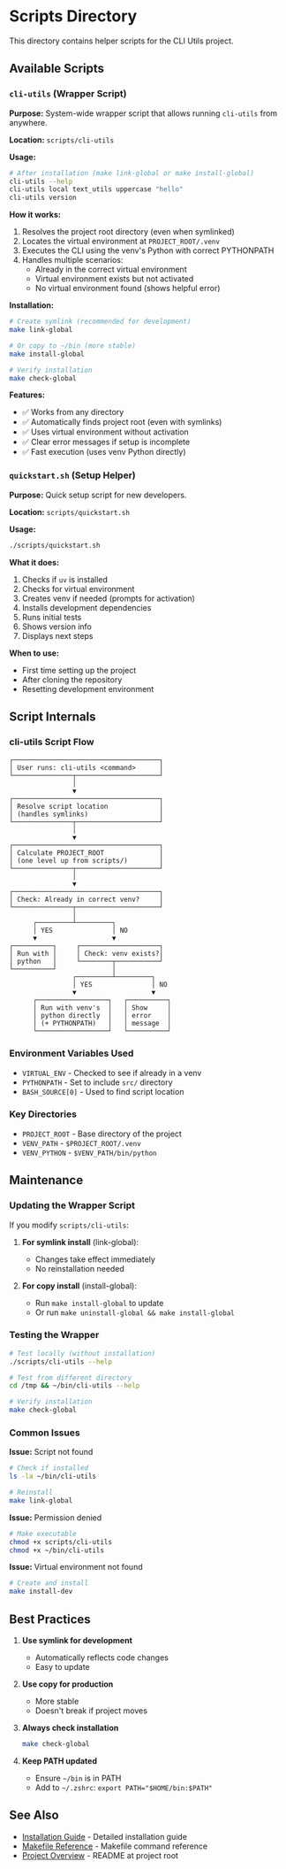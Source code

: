 # Scripts Directory

This directory contains helper scripts for the CLI Utils project.

## Available Scripts

### `cli-utils` (Wrapper Script)

**Purpose:** System-wide wrapper script that allows running `cli-utils` from anywhere.

**Location:** `scripts/cli-utils`

**Usage:**
```bash
# After installation (make link-global or make install-global)
cli-utils --help
cli-utils local text_utils uppercase "hello"
cli-utils version
```

**How it works:**
1. Resolves the project root directory (even when symlinked)
2. Locates the virtual environment at `PROJECT_ROOT/.venv`
3. Executes the CLI using the venv's Python with correct PYTHONPATH
4. Handles multiple scenarios:
   - Already in the correct virtual environment
   - Virtual environment exists but not activated
   - No virtual environment found (shows helpful error)

**Installation:**
```bash
# Create symlink (recommended for development)
make link-global

# Or copy to ~/bin (more stable)
make install-global

# Verify installation
make check-global
```

**Features:**
- ✅ Works from any directory
- ✅ Automatically finds project root (even with symlinks)
- ✅ Uses virtual environment without activation
- ✅ Clear error messages if setup is incomplete
- ✅ Fast execution (uses venv Python directly)

### `quickstart.sh` (Setup Helper)

**Purpose:** Quick setup script for new developers.

**Location:** `scripts/quickstart.sh`

**Usage:**
```bash
./scripts/quickstart.sh
```

**What it does:**
1. Checks if `uv` is installed
2. Checks for virtual environment
3. Creates venv if needed (prompts for activation)
4. Installs development dependencies
5. Runs initial tests
6. Shows version info
7. Displays next steps

**When to use:**
- First time setting up the project
- After cloning the repository
- Resetting development environment

## Script Internals

### cli-utils Script Flow

```
┌─────────────────────────────────────┐
│ User runs: cli-utils <command>      │
└───────────────┬─────────────────────┘
                │
                ▼
┌─────────────────────────────────────┐
│ Resolve script location             │
│ (handles symlinks)                  │
└───────────────┬─────────────────────┘
                │
                ▼
┌─────────────────────────────────────┐
│ Calculate PROJECT_ROOT              │
│ (one level up from scripts/)        │
└───────────────┬─────────────────────┘
                │
                ▼
┌─────────────────────────────────────┐
│ Check: Already in correct venv?     │
└───────────────┬─────────────────────┘
                │
      ┌─────────┴─────────┐
      │ YES               │ NO
      ▼                   ▼
┌──────────┐     ┌────────────────────┐
│ Run with │     │ Check: venv exists?│
│ python   │     └────────┬───────────┘
└──────────┘              │
                ┌─────────┴─────────┐
                │ YES               │ NO
                ▼                   ▼
      ┌──────────────────┐   ┌──────────┐
      │ Run with venv's  │   │ Show     │
      │ python directly  │   │ error    │
      │ (+ PYTHONPATH)   │   │ message  │
      └──────────────────┘   └──────────┘
```

### Environment Variables Used

- `VIRTUAL_ENV` - Checked to see if already in a venv
- `PYTHONPATH` - Set to include `src/` directory
- `BASH_SOURCE[0]` - Used to find script location

### Key Directories

- `PROJECT_ROOT` - Base directory of the project
- `VENV_PATH` - `$PROJECT_ROOT/.venv`
- `VENV_PYTHON` - `$VENV_PATH/bin/python`

## Maintenance

### Updating the Wrapper Script

If you modify `scripts/cli-utils`:

1. **For symlink install** (link-global):
   - Changes take effect immediately
   - No reinstallation needed

2. **For copy install** (install-global):
   - Run `make install-global` to update
   - Or run `make uninstall-global && make install-global`

### Testing the Wrapper

```bash
# Test locally (without installation)
./scripts/cli-utils --help

# Test from different directory
cd /tmp && ~/bin/cli-utils --help

# Verify installation
make check-global
```

### Common Issues

**Issue:** Script not found
```bash
# Check if installed
ls -la ~/bin/cli-utils

# Reinstall
make link-global
```

**Issue:** Permission denied
```bash
# Make executable
chmod +x scripts/cli-utils
chmod +x ~/bin/cli-utils
```

**Issue:** Virtual environment not found
```bash
# Create and install
make install-dev
```

## Best Practices

1. **Use symlink for development**
   - Automatically reflects code changes
   - Easy to update

2. **Use copy for production**
   - More stable
   - Doesn't break if project moves

3. **Always check installation**
   ```bash
   make check-global
   ```

4. **Keep PATH updated**
   - Ensure `~/bin` is in PATH
   - Add to `~/.zshrc`: `export PATH="$HOME/bin:$PATH"`

## See Also

- [Installation Guide](../getting-started/installation.md) - Detailed installation guide
- [Makefile Reference](makefile.md) - Makefile command reference
- [Project Overview](../../README.md) - README at project root
